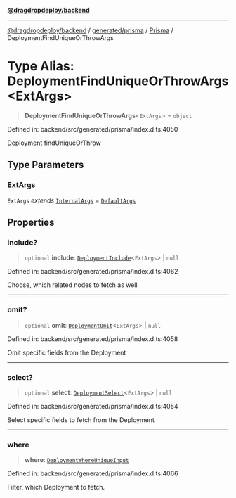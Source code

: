 [**@dragdropdeploy/backend**](../../../../../README.md)

***

[@dragdropdeploy/backend](../../../../../README.md) / [generated/prisma](../../../README.md) / [Prisma](../README.md) / DeploymentFindUniqueOrThrowArgs

# Type Alias: DeploymentFindUniqueOrThrowArgs\<ExtArgs\>

> **DeploymentFindUniqueOrThrowArgs**\<`ExtArgs`\> = `object`

Defined in: backend/src/generated/prisma/index.d.ts:4050

Deployment findUniqueOrThrow

## Type Parameters

### ExtArgs

`ExtArgs` *extends* [`InternalArgs`](../../../runtime/library/type-aliases/InternalArgs.md) = [`DefaultArgs`](../../../runtime/library/type-aliases/DefaultArgs.md)

## Properties

### include?

> `optional` **include**: [`DeploymentInclude`](DeploymentInclude.md)\<`ExtArgs`\> \| `null`

Defined in: backend/src/generated/prisma/index.d.ts:4062

Choose, which related nodes to fetch as well

***

### omit?

> `optional` **omit**: [`DeploymentOmit`](DeploymentOmit.md)\<`ExtArgs`\> \| `null`

Defined in: backend/src/generated/prisma/index.d.ts:4058

Omit specific fields from the Deployment

***

### select?

> `optional` **select**: [`DeploymentSelect`](DeploymentSelect.md)\<`ExtArgs`\> \| `null`

Defined in: backend/src/generated/prisma/index.d.ts:4054

Select specific fields to fetch from the Deployment

***

### where

> **where**: [`DeploymentWhereUniqueInput`](DeploymentWhereUniqueInput.md)

Defined in: backend/src/generated/prisma/index.d.ts:4066

Filter, which Deployment to fetch.
